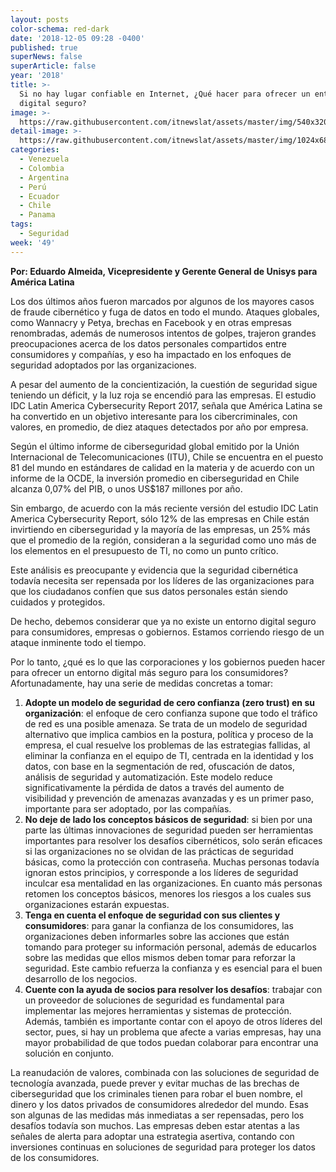 ```yaml
---
layout: posts
color-schema: red-dark
date: '2018-12-05 09:28 -0400'
published: true
superNews: false
superArticle: false
year: '2018'
title: >-
  Si no hay lugar confiable en Internet, ¿Qué hacer para ofrecer un entorno
  digital seguro?
image: >-
  https://raw.githubusercontent.com/itnewslat/assets/master/img/540x320/Seguridad-p.jpg
detail-image: >-
  https://raw.githubusercontent.com/itnewslat/assets/master/img/1024x680/Seguridad-g.jpg
categories:
  - Venezuela
  - Colombia
  - Argentina
  - Perú
  - Ecuador
  - Chile
  - Panama
tags:
  - Seguridad
week: '49'
---
```


**Por: Eduardo Almeida, Vicepresidente y Gerente General de Unisys para América Latina**

Los dos últimos años fueron marcados por algunos de los mayores casos de fraude cibernético y fuga de datos en todo el mundo. Ataques globales, como Wannacry y Petya, brechas en Facebook y en otras empresas renombradas, además de numerosos intentos de golpes, trajeron grandes preocupaciones acerca de los datos personales compartidos entre consumidores y compañías, y eso ha impactado en los enfoques de seguridad adoptados por las organizaciones.

A pesar del aumento de la concientización, la cuestión de seguridad sigue teniendo un déficit, y la luz roja se encendió para las empresas. El estudio IDC Latin America Cybersecurity Report 2017, señala que América Latina se ha convertido en un objetivo interesante para los cibercriminales, con valores, en promedio, de diez ataques detectados por año por empresa.

Según el último informe de ciberseguridad global emitido por la Unión Internacional de Telecomunicaciones (ITU), Chile se encuentra en el puesto 81 del mundo en estándares de calidad en la materia y de acuerdo con un informe de la OCDE, la inversión promedio en ciberseguridad en Chile alcanza 0,07% del PIB, o unos US$187 millones por año. 

Sin embargo, de acuerdo con la más reciente versión del estudio IDC Latin America Cybersecurity Report, sólo 12% de las empresas en Chile están invirtiendo en ciberseguridad y la mayoría de las empresas, un 25% más que el promedio de la región, consideran a la seguridad como uno más de los elementos en el presupuesto de TI, no como un punto crítico.

Este análisis es preocupante y evidencia que la seguridad cibernética todavía necesita ser repensada por los líderes de las organizaciones para que los ciudadanos confíen que sus datos personales están siendo cuidados y protegidos.

De hecho, debemos considerar que ya no existe un entorno digital seguro para consumidores, empresas o gobiernos. Estamos corriendo riesgo de un ataque inminente todo el tiempo.

Por lo tanto, ¿qué es lo que las corporaciones y los gobiernos pueden hacer para ofrecer un entorno digital más seguro para los consumidores? Afortunadamente, hay una serie de medidas concretas a tomar:

1.	**Adopte un modelo de seguridad de cero confianza (zero trust) en su organización**: el enfoque de cero confianza supone que todo el tráfico de red es una posible amenaza. Se trata de un modelo de seguridad alternativo que implica cambios en la postura, política y proceso de la empresa, el cual resuelve los problemas de las estrategias fallidas, al eliminar la confianza en el equipo de TI, centrada en la identidad y los datos, con base en la segmentación de red, ofuscación de datos, análisis de seguridad y automatización. Este modelo reduce significativamente la pérdida de datos a través del aumento de visibilidad y prevención de amenazas avanzadas y es un primer paso, importante para ser adoptado, por las compañías. 
2.	**No deje de lado los conceptos básicos de seguridad**: si bien por una parte las últimas innovaciones de seguridad pueden ser herramientas importantes para resolver los desafíos cibernéticos, solo serán eficaces si las organizaciones no se olvidan de las prácticas de seguridad básicas, como la protección con contraseña. Muchas personas todavía ignoran estos principios, y corresponde a los líderes de seguridad inculcar esa mentalidad en las organizaciones. En cuanto más personas retomen los conceptos básicos, menores los riesgos a los cuales sus organizaciones estarán expuestas.
3.	**Tenga en cuenta el enfoque de seguridad con sus clientes y consumidores**: para ganar la confianza de los consumidores, las organizaciones deben informarles sobre las acciones que están tomando para proteger su información personal, además de educarlos sobre las medidas que ellos mismos deben tomar para reforzar la seguridad. Este cambio refuerza la confianza y es esencial para el buen desarrollo de los negocios. 
4.	**Cuente con la ayuda de socios para resolver los desafíos**: trabajar con un proveedor de soluciones de seguridad es fundamental para implementar las mejores herramientas y sistemas de protección. Además, también es importante contar con el apoyo de otros líderes del sector, pues, si hay un problema que afecte a varias empresas, hay una mayor probabilidad de que todos puedan colaborar para encontrar una solución en conjunto.

La reanudación de valores, combinada con las soluciones de seguridad de tecnología avanzada, puede prever y evitar muchas de las brechas de ciberseguridad que los criminales tienen para robar el buen nombre, el dinero y los datos privados de consumidores alrededor del mundo. Esas son algunas de las medidas más inmediatas a ser repensadas, pero los desafíos todavía son muchos. Las empresas deben estar atentas a las señales de alerta para adoptar una estrategia asertiva, contando con inversiones continuas en soluciones de seguridad para proteger los datos de los consumidores. 